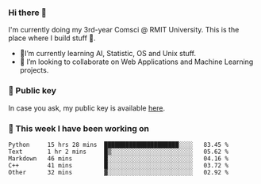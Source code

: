 ### Hi there 👋

I'm currently doing my 3rd-year Comsci @ RMIT University. This is the place where I build stuff 👀. 

- 🌱I’m currently learning AI, Statistic, OS and Unix stuff.
- 👯 I’m looking to collaborate on Web Applications and Machine Learning projects.

### 🔑 Public key

In case you ask, my public key is available [here](https://public.auspham.dev/).

### 📅 This week I have been working on
<!--START_SECTION:waka-->
```text
Python     15 hrs 28 mins  █████████████████████░░░░   83.45 % 
Text       1 hr 2 mins     █▒░░░░░░░░░░░░░░░░░░░░░░░   05.62 % 
Markdown   46 mins         █░░░░░░░░░░░░░░░░░░░░░░░░   04.16 % 
C++        41 mins         █░░░░░░░░░░░░░░░░░░░░░░░░   03.72 % 
Other      32 mins         ▓░░░░░░░░░░░░░░░░░░░░░░░░   02.92 % 
```
<!--END_SECTION:waka-->

<!--
**rockmanvnx6/rockmanvnx6** is a ✨ _special_ ✨ repository because its `README.md` (this file) appears on your GitHub profile.

Here are some ideas to get you started:

- 🔭 I’m currently working on ...
- 🌱 I’m currently learning ...
- 👯 I’m looking to collaborate on ...
- 🤔 I’m looking for help with ...
- 💬 Ask me about ...
- 📫 How to reach me: ...
- 😄 Pronouns: ...
- ⚡ Fun fact: ...
-->
